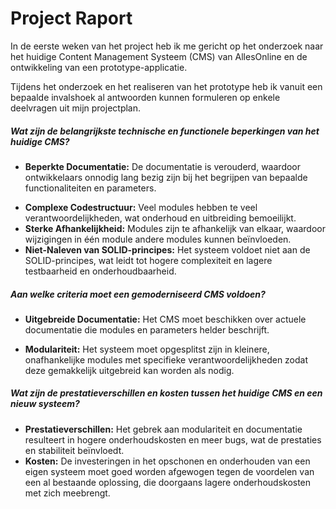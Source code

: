 # Project Raport

In de eerste weken van het project heb ik me gericht op het onderzoek naar het huidige Content Management Systeem (CMS) van AllesOnline en de ontwikkeling van een prototype-applicatie.

Tijdens het onderzoek en het realiseren van het prototype heb ik vanuit een bepaalde invalshoek al antwoorden kunnen formuleren op enkele deelvragen uit mijn projectplan.

#####  Wat zijn de belangrijkste technische en functionele beperkingen van het huidige CMS?
* **Beperkte Documentatie:** De documentatie is verouderd, waardoor ontwikkelaars onnodig lang bezig zijn bij het begrijpen van bepaalde functionaliteiten en parameters.
- **Complexe Codestructuur:** Veel modules hebben te veel verantwoordelijkheden, wat onderhoud en uitbreiding bemoeilijkt.
- **Sterke Afhankelijkheid:** Modules zijn te afhankelijk van elkaar, waardoor wijzigingen in één module andere modules kunnen beïnvloeden.
- **Niet-Naleven van SOLID-principes:** Het systeem voldoet niet aan de SOLID-principes, wat leidt tot hogere complexiteit en lagere testbaarheid en onderhoudbaarheid.

##### Aan welke criteria moet een gemoderniseerd CMS voldoen?
* **Uitgebreide Documentatie:** Het CMS moet beschikken over actuele documentatie die modules en parameters helder beschrijft.
- **Modulariteit:** Het systeem moet opgesplitst zijn in kleinere, onafhankelijke modules met specifieke verantwoordelijkheden zodat deze gemakkelijk uitgebreid kan worden als nodig.

##### Wat zijn de prestatieverschillen en kosten tussen het huidige CMS en een nieuw systeem?
* **Prestatieverschillen:** Het gebrek aan modulariteit en documentatie resulteert in hogere onderhoudskosten en meer bugs, wat de prestaties en stabiliteit beïnvloedt.
* **Kosten:** De investeringen in het opschonen en onderhouden van een eigen systeem moet goed worden afgewogen tegen de voordelen van een al bestaande oplossing, die doorgaans lagere onderhoudskosten met zich meebrengt.
